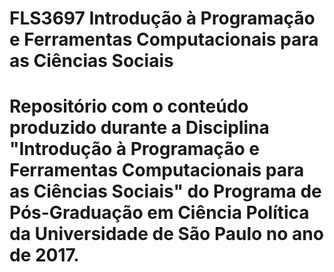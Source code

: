 # FLS3697 Introdução à Programação e Ferramentas Computacionais para as Ciências Sociais

# Repositório com o conteúdo produzido durante a Disciplina "Introdução à Programação e Ferramentas Computacionais para as Ciências Sociais" do Programa de Pós-Graduação em Ciência Política da Universidade de São Paulo no ano de 2017.
